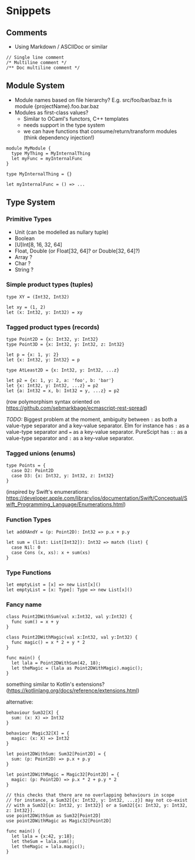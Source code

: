 # Snippets

## Comments

- Using Markdown / ASCIIDoc or similar

```
// Single line comment
/* Multiline comment */
/** Doc multiline comment */
```

## Module System

- Module names based on file hierarchy? E.g. src/foo/bar/baz.fn is module {projectName}.foo.bar.baz
- Modules as first-class values?
  - Similar to OCaml's functors, C++ templates
  - needs support in the type system
  - we can have functions that consume/return/transform modules (think dependency injection!)

```
module MyModule {
  type MyThing = MyInternalThing
  let myFunc = myInternalFunc
}

type MyInternalThing = {}

let myInternalFunc = () => ...
```

## Type System

### Primitive Types
 - Unit (can be modelled as nullary tuple)
 - Boolean
 - [U]Int[8, 16, 32, 64]
 - Float, Double (or Float[32, 64]? or Double[32, 64]?)
 - Array<primitive type> ?
 - Char ?
 - String ?

### Simple product types (tuples)

```
type XY = (Int32, Int32)

let xy = (1, 2)
let (x: Int32, y: Int32) = xy
```

### Tagged product types (records)

```
type Point2D = {x: Int32, y: Int32}
type Point3D = {x: Int32, y: Int32, z: Int32}

let p = {x: 1, y: 2}
let {x: Int32, y: Int32} = p

type AtLeast2D = {x: Int32, y: Int32, ...z}

let p2 = {x: 1, y: 2, a: 'foo', b: 'bar'}
let {x: Int32, y: Int32, ...z} = p2
let {a: Int32 = x, b: Int32 = y, ...z} = p2
```

(row polymorphism syntax oriented on https://github.com/sebmarkbage/ecmascript-rest-spread)

*TODO:* Biggest problem at the moment, ambiguity between `:` as both a value-type separator and a key-value separator. Elm for instance has `:` as a value-type separator and `=` as a key-value separator. PureScipt has `::` as a value-type separator and `:` as a key-value separator.

### Tagged unions (enums)

```
type Points = {
  case D2: Point2D
  case D3: {x: Int32, y: Int32, z: Int32}
}
```

(inspired by Swift's enumerations: https://developer.apple.com/library/ios/documentation/Swift/Conceptual/Swift_Programming_Language/Enumerations.html)

### Function Types

```
let addXAndY = (p: Point2D): Int32 => p.x + p.y
```

```
let sum = (list: List[Int32]): Int32 => match (list) {
  case Nil: 0
  case Cons (x, xs): x + sum(xs) 
}
```

### Type Functions

```
let emptyList = [x] => new List[x]()
let emptyList = [x: Type]: Type => new List[x]()
```

### Fancy name

```
class Point2DWithSum(val x:Int32, val y:Int32) {
  func sum() = x + y
}

class Point2DWithMagic(val x:Int32, val y:Int32) {
  func magic() = x * 2 + y * 2
}

func main() {
  let lala = Point2DWithSum(42, 18);
  let theMagic = (lala as Point2DWithMagic).magic();
}
```

something similar to Kotlin's extensions? (https://kotlinlang.org/docs/reference/extensions.html)

alternative:

```
behaviour Sum32[X] {
  sum: (x: X) => Int32
}

behaviour Magic32[X] = {
  magic: (x: X) => Int32
}

let point2DWithSum: Sum32[Point2D] = {
  sum: (p: Point2D) => p.x + p.y
}

let point2DWithMagic = Magic32[Point2D] = {
  magic: (p: Point2D) => p.x * 2 + p.y * 2
}

// this checks that there are no overlapping behaviours in scope
// for instance, a Sum32[{x: Int32, y: Int32, ...z}] may not co-exist
// with a Sum32[{x: Int32, y: Int32}] or a Sum32[{x: Int32, y: Int32, z: Int32}].
use point2DWithSum as Sum32[Point2D]
use point2DWithMagic as Magic32[Point2D]

func main() {
  let lala = {x:42, y:18};
  let theSum = lala.sum();
  let theMagic = lala.magic();
}
```
